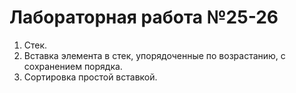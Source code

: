 
# Лабораторная работа №25-26
1. Стек. 
2. Вставка элемента в стек, упорядоченные по возрастанию, с сохранением порядка.
3. Сортировка простой вставкой.

